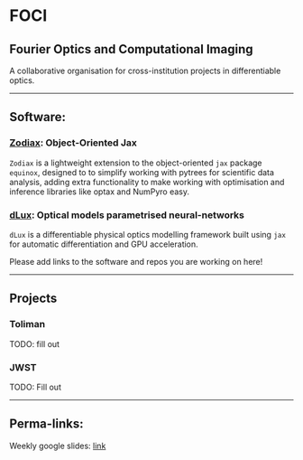# FOCI

## Fourier Optics and Computational Imaging

A collaborative organisation for cross-institution projects in differentiable optics.

---

## Software:

### [Zodiax](https://github.com/LouisDesdoigts/zodiax): Object-Oriented Jax

`Zodiax` is a lightweight extension to the object-oriented `jax` package `equinox`, designed to to simplify working with pytrees for scientific data analysis, adding extra functionality to make working with optimisation and inference libraries like optax and NumPyro easy.


### [dLux](https://github.com/LouisDesdoigts/dLux): Optical models parametrised neural-networks

`dLux` is a differentiable physical optics modelling framework built using `jax` for automatic differentiation and GPU acceleration.


Please add links to the software and repos you are working on here!

---

## Projects

### Toliman

TODO: fill out

### JWST

TODO: Fill out

---

## Perma-links:


Weekly google slides: [link](https://docs.google.com/presentation/d/1H49bcS_rkwiGlsEJvCcdhF1ZSEH_zwsOn4ywRWjHJ9o/edit?usp=sharing)

